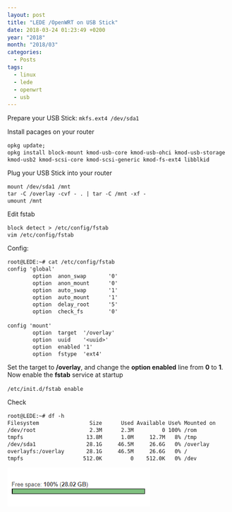 ```yaml
---
layout: post
title: "LEDE /OpenWRT on USB Stick"
date: 2018-03-24 01:23:49 +0200
year: "2018"
month: "2018/03"
categories:
  - Posts
tags:
  - linux
  - lede
  - openwrt
  - usb
---
```


Prepare your USB Stick:
`mkfs.ext4 /dev/sda1`

Install pacages on your router

```
opkg update;
opkg install block-mount kmod-usb-core kmod-usb-ohci kmod-usb-storage kmod-usb2 kmod-scsi-core kmod-scsi-generic kmod-fs-ext4 libblkid
```

Plug your USB Stick into your router

```
mount /dev/sda1 /mnt
tar -C /overlay -cvf - . | tar -C /mnt -xf -
umount /mnt
```

Edit fstab

```
block detect > /etc/config/fstab
vim /etc/config/fstab
```

Config:

```
root@LEDE:~# cat /etc/config/fstab
config 'global'
        option  anon_swap       '0'
        option  anon_mount      '0'
        option  auto_swap       '1'
        option  auto_mount      '1'
        option  delay_root      '5'
        option  check_fs        '0'

config 'mount'
        option  target  '/overlay'
        option  uuid    '<uuid>'
        option  enabled '1'
        option  fstype  'ext4'
```

Set the target to **/overlay**, and change the **option enabled** line from **0** to **1**.  
Now enable the **fstab** service at startup

`/etc/init.d/fstab enable`

Check

```
root@LEDE:~# df -h
Filesystem                Size      Used Available Use% Mounted on
/dev/root                 2.3M      2.3M         0 100% /rom
tmpfs                    13.8M      1.0M     12.7M   8% /tmp
/dev/sda1                28.1G     46.5M     26.6G   0% /overlay
overlayfs:/overlay       28.1G     46.5M     26.6G   0% /
tmpfs                   512.0K         0    512.0K   0% /dev
```

<img src="/images/techlog/usbstick_lede.png" />
